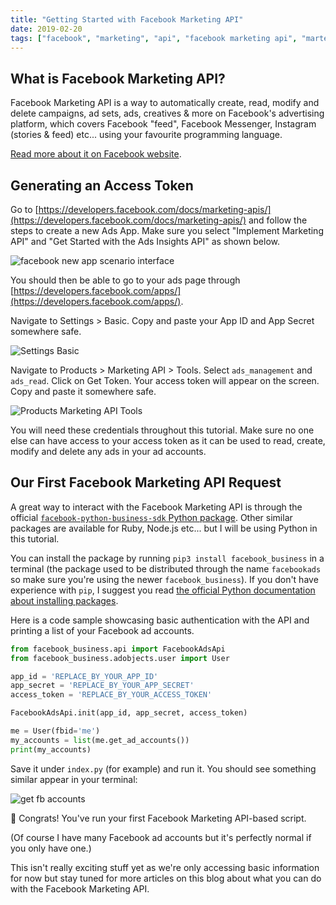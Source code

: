 ```yaml
---
title: "Getting Started with Facebook Marketing API"
date: 2019-02-20
tags: ["facebook", "marketing", "api", "facebook marketing api", "martech"]
---
```


## What is Facebook Marketing API?
Facebook Marketing API is a way to automatically create, read, modify and delete campaigns, ad sets, ads, creatives & more on Facebook's advertising platform, which covers Facebook "feed", Facebook Messenger, Instagram (stories & feed) etc... using your favourite programming language.

[Read more about it on Facebook website](https://developers.facebook.com/docs/marketing-apis/).

## Generating an Access Token
Go to [https://developers.facebook.com/docs/marketing-apis/](https://developers.facebook.com/docs/marketing-apis/) and follow the steps to create a new Ads App. Make sure you select "Implement Marketing API" and "Get Started with the Ads Insights API" as shown below.

![facebook new app scenario interface](/images/create_new_fb_app.png)

You should then be able to go to your ads page through [https://developers.facebook.com/apps/](https://developers.facebook.com/apps/).

Navigate to Settings > Basic. Copy and paste your App ID and App Secret somewhere safe.

![Settings Basic](/images/fb_settings_basic.png)

Navigate to Products > Marketing API > Tools. Select `ads_management` and `ads_read`. Click on Get Token. Your access token will appear on the screen. Copy and paste it somewhere safe.

![Products Marketing API Tools](/images/fb_marketingapi_tools.png)

You will need these credentials throughout this tutorial. Make sure no one else can have access to your access token as it can be used to read, create, modify and delete any ads in your ad accounts.

## Our First Facebook Marketing API Request
A great way to interact with the Facebook Marketing API is through the official [`facebook-python-business-sdk` Python package](https://github.com/facebook/facebook-python-business-sdk). Other similar packages are available for Ruby, Node.js etc... but I will be using Python in this tutorial.

You can install the package by running `pip3 install facebook_business` in a terminal (the package used to be distributed through the name `facebookads` so make sure you're using the newer `facebook_business`). If you don't have experience with `pip`, I suggest you read [the official Python documentation about installing packages](https://packaging.python.org/tutorials/installing-packages/).

Here is a code sample showcasing basic authentication with the API and printing a list of your Facebook ad accounts.

```python
from facebook_business.api import FacebookAdsApi
from facebook_business.adobjects.user import User

app_id = 'REPLACE_BY_YOUR_APP_ID'
app_secret = 'REPLACE_BY_YOUR_APP_SECRET'
access_token = 'REPLACE_BY_YOUR_ACCESS_TOKEN'

FacebookAdsApi.init(app_id, app_secret, access_token)

me = User(fbid='me')
my_accounts = list(me.get_ad_accounts())
print(my_accounts)
```

Save it under `index.py` (for example) and run it. You should see something similar appear in your terminal:

![get fb accounts](/images/get_fb_accounts.png)

🚀 Congrats! You've run your first Facebook Marketing API-based script.

(Of course I have many Facebook ad accounts but it's perfectly normal if you only have one.)

This isn't really exciting stuff yet as we're only accessing basic information for now but stay tuned for more articles on this blog about what you can do with the Facebook Marketing API.

